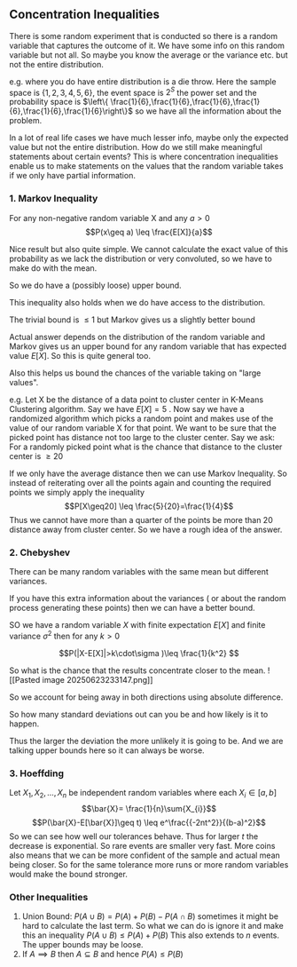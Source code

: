 ## Concentration Inequalities
There is some random experiment that is conducted so there is a random variable that captures the outcome of it. We have some info on this random variable but not all. So maybe you know the average or the variance etc. but not the entire distribution.

e.g. where you do have entire distribution is a die throw. Here the sample space is $\{1,2,3,4,5,6\}$, the event space is $2^S$ the power set and the probability space is $\left\{ \frac{1}{6},\frac{1}{6},\frac{1}{6},\frac{1}{6},\frac{1}{6},\frac{1}{6}\right\}$ so we have all the information about the problem.

In a lot of real life cases we have much lesser info, maybe only the expected value but not the entire distribution. How do we still make meaningful statements about certain events? This is where concentration inequalities enable us to make statements on the values that the random variable takes if we only have partial information. 

### 1. Markov Inequality

For any non-negative random variable X and any $a>0$ 
$$P(x\geq a) \leq \frac{E[X]}{a}$$

Nice result but also quite simple.
We cannot calculate the exact value of this probability as we lack the distribution or very convoluted, so we have to make do with the mean.

So we do have a (possibly loose) upper bound.

This inequality also holds when we do have access to the distribution.

The trivial bound is $\leq 1$  but Markov gives us a slightly better bound

Actual answer depends on the distribution of the random variable and Markov gives us an upper bound for any random variable that has expected value $E[X]$. So this is quite general too. 


Also this helps us bound the chances of the variable taking on "large values".

e.g.  Let X be the distance of a data point to cluster center in K-Means Clustering algorithm.
Say we have $E[X]=5$ .
Now say we have a randomized algorithm which picks a random point and makes use of the value of our random variable X for that point.
We want to be sure that the picked point has distance not too large to the cluster center.
Say we ask: For a randomly picked point what is the chance that distance to the cluster center is $\geq 20$ 

If we only have the average distance then we can use Markov Inequality. So instead of reiterating over all the points again and counting the required points we simply apply the inequality 
	$$P[X\geq20] \leq \frac{5}{20}=\frac{1}{4}$$
Thus we cannot have more than a quarter of the points be more than 20 distance away from cluster center. So we have a rough idea of the answer.

### 2. Chebyshev
There can be many random variables with the same mean but different variances. 

If you have this extra information about the variances ( or about the random process generating these points)  then we can have a better bound.

SO we have a random variable $X$ with finite expectation $E[X]$ and finite variance $\sigma^2$  then for any $k>0$

$$P(|X-E[X]|>k\cdot\sigma )\leq \frac{1}{k^2} $$

So what is the chance that the results concentrate closer to the mean. 
![[Pasted image 20250623233147.png]]

So we account for being away in both directions using absolute difference.

So how many standard deviations out can you be and how likely is it to happen.

Thus the larger the deviation the more unlikely it is going to be. And we are talking upper bounds here so it can always be worse.

### 3. Hoeffding
Let $X_{1},X_{2},\dots,X_{n}$ be independent random variables where each $X_{i} \in[a,b]$
 $$\bar{X}= \frac{1}{n}\sum{X_{i}}$$
 $$P(\bar{X}-E[\bar{X}]\geq t) \leq e^\frac{{-2nt^2}}{(b-a)^2}$$
 So we can see how well our tolerances behave.  Thus for larger $t$ the decrease is exponential. So rare events are smaller very fast. More coins also means that we can be more confident of the sample and actual mean being closer.
So for the same tolerance more runs or more random variables would make the bound stronger. 

### Other Inequalities

1. Union Bound:
   $P(A\cup B)=P(A)+P(B)-P(A\cap B)$
sometimes it might be hard to calculate the last term. So what we can do is ignore it and make this an inequality
   $P(A\cup B)\leq P(A)+P(B)$
   This also extends to $n$ events. The upper bounds may be loose.
2.  If $A \implies B$ then $A \subseteq B$ and hence $P(A)\leq P(B)$

   